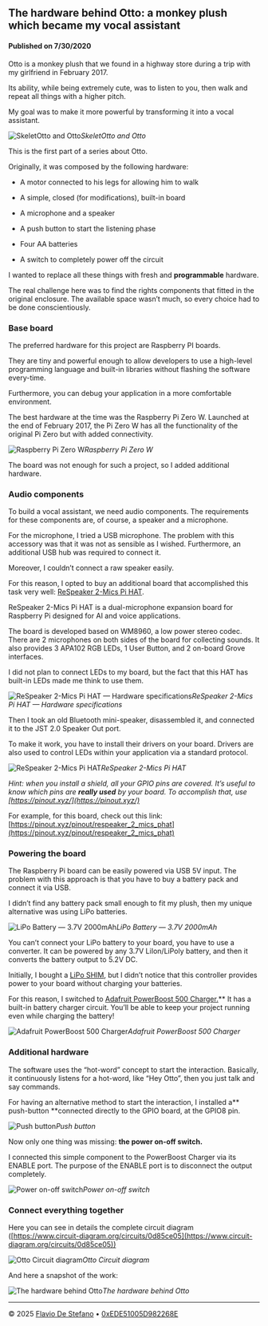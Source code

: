## The hardware behind Otto: a monkey plush which became my vocal assistant

#### Published on 7/30/2020



Otto is a monkey plush that we found in a highway store during a trip with my girlfriend in February 2017.

Its ability, while being extremely cute, was to listen to you, then walk and repeat all things with a higher pitch.

My goal was to make it more powerful by transforming it into a vocal assistant.

![SkeletOtto and Otto](https://cdn-images-1.medium.com/max/3840/1*6F4ncy2Ji3laeQ2ZdgcQBA.png)*SkeletOtto and Otto*

This is the first part of a series about Otto.

Originally, it was composed by the following hardware:

* A motor connected to his legs for allowing him to walk

* A simple, closed (for modifications), built-in board

* A microphone and a speaker

* A push button to start the listening phase

* Four AA batteries

* A switch to completely power off the circuit

I wanted to replace all these things with fresh and **programmable** hardware.

The real challenge here was to find the rights components that fitted in the original enclosure. The available space wasn’t much, so every choice had to be done conscientiously.

### Base board

The preferred hardware for this project are Raspberry PI boards.

They are tiny and powerful enough to allow developers to use a high-level programming language and built-in libraries without flashing the software every-time.

Furthermore, you can debug your application in a more comfortable environment.

The best hardware at the time was the Raspberry Pi Zero W. Launched at the end of February 2017, the Pi Zero W has all the functionality of the original Pi Zero but with added connectivity.

![Raspberry Pi Zero W](https://cdn-images-1.medium.com/max/3888/1*PiGGkpQ-b6g5yj5wb1-fLQ.png)*Raspberry Pi Zero W*

The board was not enough for such a project, so I added additional hardware.

### Audio components

To build a vocal assistant, we need audio components. The requirements for these components are, of course, a speaker and a microphone.

For the microphone, I tried a USB microphone. The problem with this accessory was that it was not as sensible as I wished. Furthermore, an additional USB hub was required to connect it.

Moreover, I couldn’t connect a raw speaker easily.

For this reason, I opted to buy an additional board that accomplished this task very well: [ReSpeaker 2-Mics Pi HAT](https://www.seeedstudio.com/ReSpeaker-2-Mics-Pi-HAT-p-2874.html).

ReSpeaker 2-Mics Pi HAT is a dual-microphone expansion board for Raspberry Pi designed for AI and voice applications.

The board is developed based on WM8960, a low power stereo codec. There are 2 microphones on both sides of the board for collecting sounds. It also provides 3 APA102 RGB LEDs, 1 User Button, and 2 on-board Grove interfaces.

I did not plan to connect LEDs to my board, but the fact that this HAT has built-in LEDs made me think to use them.

![ReSpeaker 2-Mics Pi HAT — Hardware specifications](https://cdn-images-1.medium.com/max/5036/1*LdQqWbPWsAO_IrIrbQ6wBw.png)*ReSpeaker 2-Mics Pi HAT — Hardware specifications*

Then I took an old Bluetooth mini-speaker, disassembled it, and connected it to the JST 2.0 Speaker Out port.

To make it work, you have to install their drivers on your board. Drivers are also used to control LEDs within your application via a standard protocol.

![ReSpeaker 2-Mics Pi HAT](https://cdn-images-1.medium.com/max/2000/1*SFSiK1pvfllTR6Yik4gtoA.png)*ReSpeaker 2-Mics Pi HAT*

*Hint: when you install a shield, all your GPIO pins are covered. It’s useful to know which pins are **really used** by your board. To accomplish that, use [https://pinout.xyz/](https://pinout.xyz/)*

For example, for this board, check out this link: [https://pinout.xyz/pinout/respeaker_2_mics_phat](https://pinout.xyz/pinout/respeaker_2_mics_phat)

### Powering the board

The Raspberry Pi board can be easily powered via USB 5V input. The problem with this approach is that you have to buy a battery pack and connect it via USB.

I didn’t find any battery pack small enough to fit my plush, then my unique alternative was using LiPo batteries.

![LiPo Battery — 3.7V 2000mAh](https://cdn-images-1.medium.com/max/2048/1*47fQNM9dZmH2EbOlassALw.png)*LiPo Battery — 3.7V 2000mAh*

You can’t connect your LiPo battery to your board, you have to use a converter. It can be powered by any 3.7V LiIon/LiPoly battery, and then it converts the battery output to 5.2V DC.

Initially, I bought a [LiPo SHIM](https://shop.pimoroni.com/products/lipo-shim), but I didn’t notice that this controller provides power to your board without charging your batteries.

For this reason, I switched to [Adafruit PowerBoost 500 Charger.](https://shop.pimoroni.com/products/powerboost-500-charger-rechargeable-5v-lipo-usb-boost-500ma)** It has a built-in battery charger circuit. You’ll be able to keep your project running even while charging the battery!

![Adafruit PowerBoost 500 Charger](https://cdn-images-1.medium.com/max/2000/1*f2vaMtaDD3NpjWMVKKUFTg.png)*Adafruit PowerBoost 500 Charger*

### Additional hardware

The software uses the “hot-word” concept to start the interaction. Basically, it continuously listens for a hot-word, like “Hey Otto”, then you just talk and say commands.

For having an alternative method to start the interaction, I installed a** push-button **connected directly to the GPIO board, at the GPIO8 pin.

![Push button](https://cdn-images-1.medium.com/max/2000/1*53tODwL8Me43CcBwxxM_Aw.png)*Push button*

Now only one thing was missing: **the power on-off switch.**

I connected this simple component to the PowerBoost Charger via its ENABLE port. The purpose of the ENABLE port is to disconnect the output completely.

![Power on-off switch](https://cdn-images-1.medium.com/max/2000/1*VFUf4JhqAEdtFMRPaanIyQ.png)*Power on-off switch*

### Connect everything together

Here you can see in details the complete circuit diagram ([https://www.circuit-diagram.org/circuits/0d85ce05](https://www.circuit-diagram.org/circuits/0d85ce05))

![Otto Circuit diagram](https://cdn-images-1.medium.com/max/2000/1*20YKeucZQeWsURbkakN91Q.png)*Otto Circuit diagram*

And here a snapshot of the work:

![The hardware behind Otto](https://cdn-images-1.medium.com/max/8992/1*obNKyfbvgL3dUcVR3tK-6A.jpeg)*The hardware behind Otto*


---

© 2025 [Flavio De Stefano](https://www.kopiro.me) • [0xEDE51005D982268E](https://www.kopiro.me/gpg.txt)